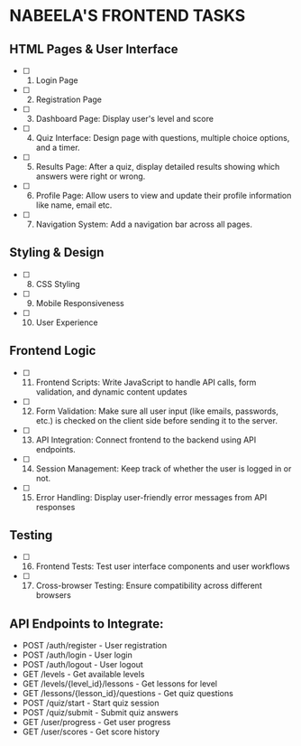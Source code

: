 # NABEELA'S FRONTEND TASKS 

## HTML Pages & User Interface
- [ ] 1. Login Page
- [ ] 2. Registration Page
- [ ] 3. Dashboard Page: Display user's level and score
- [ ] 4. Quiz Interface: Design page with questions, multiple choice options, and a timer.
- [ ] 5. Results Page: After a quiz, display detailed results showing which answers were right or wrong.
- [ ] 6. Profile Page: Allow users to view and update their profile information like name, email etc.
- [ ] 7. Navigation System: Add a navigation bar across all pages.

## Styling & Design
- [ ] 8. CSS Styling
- [ ] 9. Mobile Responsiveness
- [ ] 10. User Experience

## Frontend Logic
- [ ] 11. Frontend Scripts: Write JavaScript to handle API calls, form validation, and dynamic content updates
- [ ] 12. Form Validation: Make sure all user input (like emails, passwords, etc.) is checked on the client side before sending it to the server.
- [ ] 13. API Integration: Connect frontend to the backend using API endpoints.
- [ ] 14. Session Management: Keep track of whether the user is logged in or not.
- [ ] 15. Error Handling: Display user-friendly error messages from API responses

## Testing
- [ ] 16. Frontend Tests: Test user interface components and user workflows
- [ ] 17. Cross-browser Testing: Ensure compatibility across different browsers

## API Endpoints to Integrate:
- POST /auth/register - User registration
- POST /auth/login - User login
- POST /auth/logout - User logout
- GET /levels - Get available levels
- GET /levels/{level_id}/lessons - Get lessons for level
- GET /lessons/{lesson_id}/questions - Get quiz questions
- POST /quiz/start - Start quiz session
- POST /quiz/submit - Submit quiz answers
- GET /user/progress - Get user progress
- GET /user/scores - Get score history